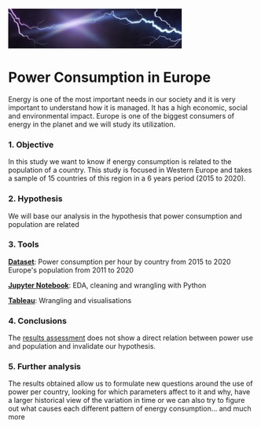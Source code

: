 ![Header](https://github.com/Julia-Leon/power_consumption_in_europe/blob/main/images/lightningII.jpg)
# Power Consumption in Europe
  Energy is one of the most important needs in our society and it is very important to understand how it is managed. It has a high economic, social and environmental impact. Europe is one of the biggest consumers of energy in the planet and we will study its utilization.

### 1. Objective
  In this study we want to know if energy consumption is related to the population of a country.
  This study is focused in Western Europe and takes a sample of 15 countries of this region in a 6 years period (2015 to 2020).

### 2. Hypothesis
  We will base our analysis in the hypothesis that power consumption and population are related
  
  
### 3. Tools
 [**Dataset**](https://github.com/Julia-Leon/power_consumption_in_europe/tree/main/dataset): Power consumption per hour by country from 2015 to 2020
               Europe's population from 2011 to 2020
               
 [**Jupyter Notebook**](https://github.com/Julia-Leon/power_consumption_in_europe/blob/main/notebook/energy_by_country.ipynb): EDA, cleaning and wrangling with Python
 
 [**Tableau**](https://public.tableau.com/app/profile/julia.leon4960/viz/PowerConsumptioninEurope/line_consyear): Wrangling and visualisations
 
### 4. Conclusions
  The [results assessment](https://github.com/Julia-Leon/power_consumption_in_europe/blob/main/presentation/POWER%20CONSUMPTION%20IN%20EUROPE.pdf) does not show a direct relation between power use and population and invalidate our hypothesis.
  
### 5. Further analysis
  The results obtained allow us to formulate new questions around the use of power per country, looking for which parameters affect to it and why, have a larger historical view of the variation in time or we can also try to figure out what causes each different pattern of energy consumption... and much more
